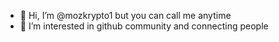 - 👋 Hi, I’m @mozkrypto1 but you can call me anytime
- 👀 I’m interested in github community and connecting people




<!---
mozkrypto1/mozkrypto1 is a ✨ special ✨ repository because its `README.md` (this file) appears on your GitHub profile.
You can click the Preview link to take a look at your changes.
--->
